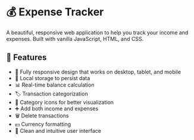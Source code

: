 # 💰 Expense Tracker

A beautiful, responsive web application to help you track your income and expenses. Built with vanilla JavaScript, HTML, and CSS.

## 🌟 Features

- 📱 Fully responsive design that works on desktop, tablet, and mobile
- 💾 Local storage to persist data
- 📊 Real-time balance calculation
- 🏷️ Transaction categorization
- 🎨 Category icons for better visualization
- ➕ Add both income and expenses
- 🗑️ Delete transactions
- 💵 Currency formatting
- 🎯 Clean and intuitive user interface


